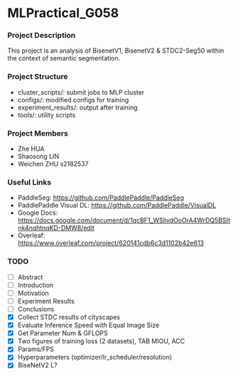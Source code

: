 # MLPractical_G058
### Project Description
This project is an analysis of BisenetV1, BisenetV2 & STDC2-Seg50 within the context of semantic segmentation.

### Project Structure
- cluster_scripts/: submit jobs to MLP cluster
- configs/: modified configs for training
- experiment_results/: output after training
- tools/: utility scripts

### Project Members
- Zhe HUA
- Shaosong LIN
- Weichen ZHU s2182537

### Useful Links
- PaddleSeg: https://github.com/PaddlePaddle/PaddleSeg
- PaddlePaddle Visual DL: https://github.com/PaddlePaddle/VisualDL
- Google Docs: https://docs.google.com/document/d/1qcBF1_WSlivdOoOrA4WrDQ5BSItnk4nqhtnqKD-DMW8/edit
- Overleaf: https://www.overleaf.com/project/620141cdb6c3d1102b42e613


### TODO
- [ ] Abstract
- [ ] Introduction
- [ ] Motivation  
- [ ] Experiment Results
- [ ] Conclusions
- [x] Collect STDC results of cityscapes
- [x] Evaluate Inference Speed with Equal Image Size
- [x] Get Parameter Num & GFLOPS
- [x] Two figures of training loss (2 datasets), TAB MIOU, ACC
- [x] Params/FPS
- [x] Hyperparameters (optimizer/lr_scheduler/resolution)
- [x] BiseNetV2 L?
